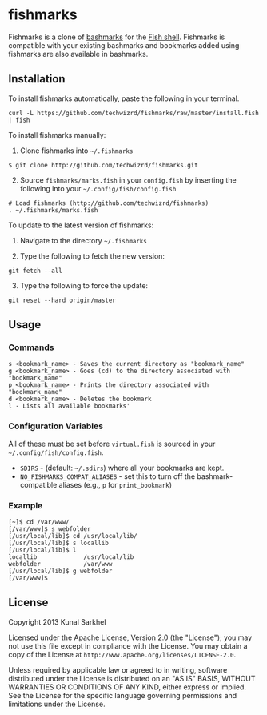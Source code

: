 # fishmarks
Fishmarks is a clone of [bashmarks](https://github.com/huyng/bashmarks) for the
[Fish shell](http://fishshell.com/). Fishmarks is compatible with your existing
bashmarks and bookmarks added using fishmarks are also available in bashmarks.

## Installation
To install fishmarks automatically, paste the following in your terminal.

```fish
curl -L https://github.com/techwizrd/fishmarks/raw/master/install.fish | fish
```

To install fishmarks manually:

1.  Clone fishmarks into `~/.fishmarks`

```fish
$ git clone http://github.com/techwizrd/fishmarks.git
```

2.  Source `fishmarks/marks.fish` in your `config.fish` by inserting the
    following into your `~/.config/fish/config.fish`

```fish
# Load fishmarks (http://github.com/techwizrd/fishmarks)
. ~/.fishmarks/marks.fish
```

To update to the latest version of fishmarks:

1.  Navigate to the directory `~/.fishmarks`

2.  Type the following to fetch the new version:

```fish
git fetch --all
```
3.  Type the following to force the update:

```fish
git reset --hard origin/master
```


## Usage

### Commands

```
s <bookmark_name> - Saves the current directory as "bookmark_name"
g <bookmark_name> - Goes (cd) to the directory associated with "bookmark_name"
p <bookmark_name> - Prints the directory associated with "bookmark_name"
d <bookmark_name> - Deletes the bookmark
l - Lists all available bookmarks'
```

### Configuration Variables
All of these must be set before `virtual.fish` is sourced in your `~/.config/fish/config.fish`.

* `SDIRS` - (default: `~/.sdirs`) where all your bookmarks are kept.
* `NO_FISHMARKS_COMPAT_ALIASES` - set this to turn off the bashmark-compatible aliases (e.g., `p` for `print_bookmark`)

### Example

```
[~]$ cd /var/www/
[/var/www]$ s webfolder
[/usr/local/lib]$ cd /usr/local/lib/
[/usr/local/lib]$ s locallib
[/usr/local/lib]$ l
locallib             /usr/local/lib
webfolder            /var/www
[/usr/local/lib]$ g webfolder
[/var/www]$
```

## License
Copyright 2013 Kunal Sarkhel

Licensed under the Apache License, Version 2.0 (the "License"); you may not use
this file except in compliance with the License.  You may obtain a copy of the
License at `http://www.apache.org/licenses/LICENSE-2.0`.

Unless required by applicable law or agreed to in writing, software distributed
under the License is distributed on an "AS IS" BASIS, WITHOUT WARRANTIES OR
CONDITIONS OF ANY KIND, either express or implied.  See the License for the
specific language governing permissions and limitations under the License.
